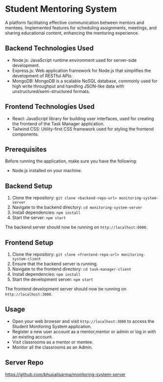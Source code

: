 # Student Mentoring System

A platform facilitating effective communication between mentors and mentees. Implemented features for scheduling assignments, meetings, and sharing educational content, enhancing the mentoring experience.


## Backend Technologies Used

- Node.js: JavaScript runtime environment used for server-side development.
- Express.js: Web application framework for Node.js that simplifies the development of RESTful APIs.
- MongoDB: MongoDB is a scalable NoSQL database, commonly used for high write throughput and handling JSON-like data with unstructured/semi-structured formats.


## Frontend Technologies Used

- React: JavaScript library for building user interfaces, used for creating the frontend of the Task Manager application.
- Tailwind CSS: Utility-first CSS framework used for styling the frontend components.

## Prerequisites

Before running the application, make sure you have the following:

- Node.js installed on your machine.

## Backend Setup

1. Clone the repository: `git clone <backend-repo-url> monitoring-system-server`
2. Navigate to the backend directory: `cd monitoring-system-server`
3. Install dependencies: `npm install`
4. Start the server: `npm start`

The backend server should now be running on `http://localhost:8000`.

## Frontend Setup

1. Clone the repository: `git clone <frontend-repo-url> monitoring-system-client`
2. Ensure that the backend server is running.
3. Navigate to the frontend directory: `cd task-manager-client`
4. Install dependencies: `npm install`
5. Start the development server: `npm start`

The frontend development server should now be running on `http://localhost:3000`.

## Usage

- Open your web browser and visit `http://localhost:3000` to access the Student Monitoring System application.
- Register a new user account as a mentor,mentor or admin or log in with an existing account.
- Visit classrooms as a mentor or mentee.
- Monitor all the classrooms as an Admin.

## Server Repo 
https://github.com/bhupalisarma/monitoring-system-server




